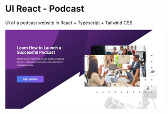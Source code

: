 # UI React - Podcast
UI of a podcast website in React + Typescript + Tailwind CSS

![Hero](previews/Hero.jpg)